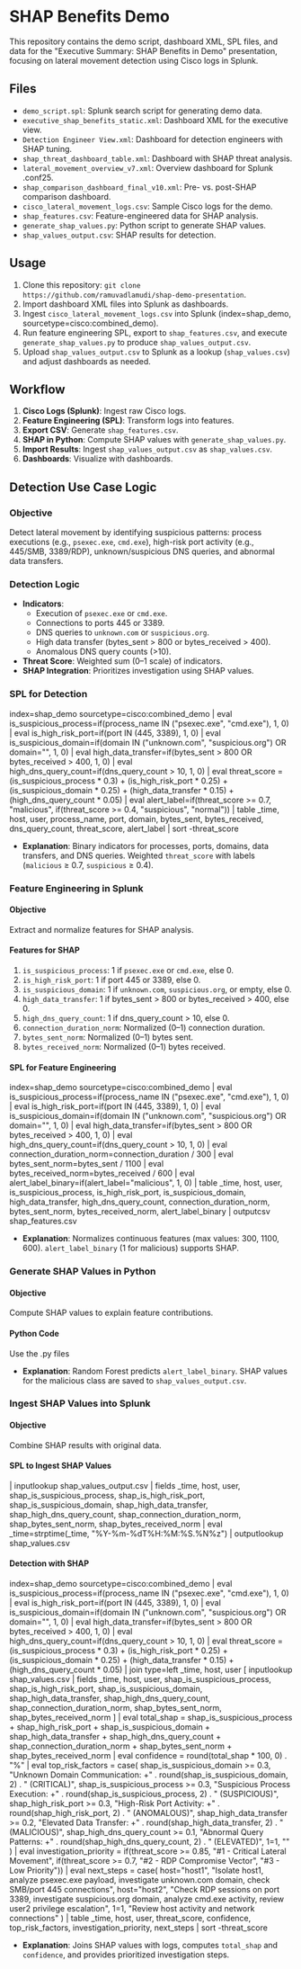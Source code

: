 # SHAP Benefits Demo

This repository contains the demo script, dashboard XML, SPL files, and data for the "Executive Summary: SHAP Benefits in Demo" presentation, focusing on lateral movement detection using Cisco logs in Splunk.

## Files
- `demo_script.spl`: Splunk search script for generating demo data.
- `executive_shap_benefits_static.xml`: Dashboard XML for the executive view.
- `Detection Engineer View.xml`: Dashboard for detection engineers with SHAP tuning.
- `shap_threat_dashboard_table.xml`: Dashboard with SHAP threat analysis.
- `lateral_movement_overview_v7.xml`: Overview dashboard for Splunk .conf25.
- `shap_comparison_dashboard_final_v10.xml`: Pre- vs. post-SHAP comparison dashboard.
- `cisco_lateral_movement_logs.csv`: Sample Cisco logs for the demo.
- `shap_features.csv`: Feature-engineered data for SHAP analysis.
- `generate_shap_values.py`: Python script to generate SHAP values.
- `shap_values_output.csv`: SHAP results for detection.

## Usage
1. Clone this repository: `git clone https://github.com/ramuvadlamudi/shap-demo-presentation`.
2. Import dashboard XML files into Splunk as dashboards.
3. Ingest `cisco_lateral_movement_logs.csv` into Splunk (index=shap_demo, sourcetype=cisco:combined_demo).
4. Run feature engineering SPL, export to `shap_features.csv`, and execute `generate_shap_values.py` to produce `shap_values_output.csv`.
5. Upload `shap_values_output.csv` to Splunk as a lookup (`shap_values.csv`) and adjust dashboards as needed.

## Workflow
1. **Cisco Logs (Splunk)**: Ingest raw Cisco logs.
2. **Feature Engineering (SPL)**: Transform logs into features.
3. **Export CSV**: Generate `shap_features.csv`.
4. **SHAP in Python**: Compute SHAP values with `generate_shap_values.py`.
5. **Import Results**: Ingest `shap_values_output.csv` as `shap_values.csv`.
6. **Dashboards**: Visualize with dashboards.

## Detection Use Case Logic
### Objective
Detect lateral movement by identifying suspicious patterns: process executions (e.g., `psexec.exe`, `cmd.exe`), high-risk port activity (e.g., 445/SMB, 3389/RDP), unknown/suspicious DNS queries, and abnormal data transfers.

### Detection Logic
- **Indicators**:
  - Execution of `psexec.exe` or `cmd.exe`.
  - Connections to ports 445 or 3389.
  - DNS queries to `unknown.com` or `suspicious.org`.
  - High data transfer (bytes_sent > 800 or bytes_received > 400).
  - Anomalous DNS query counts (>10).
- **Threat Score**: Weighted sum (0–1 scale) of indicators.
- **SHAP Integration**: Prioritizes investigation using SHAP values.

### SPL for Detection

index=shap_demo sourcetype=cisco:combined_demo
| eval is_suspicious_process=if(process_name IN ("psexec.exe", "cmd.exe"), 1, 0)
| eval is_high_risk_port=if(port IN (445, 3389), 1, 0)
| eval is_suspicious_domain=if(domain IN ("unknown.com", "suspicious.org") OR domain="", 1, 0)
| eval high_data_transfer=if(bytes_sent > 800 OR bytes_received > 400, 1, 0)
| eval high_dns_query_count=if(dns_query_count > 10, 1, 0)
| eval threat_score = (is_suspicious_process * 0.3) + (is_high_risk_port * 0.25) + (is_suspicious_domain * 0.25) + (high_data_transfer * 0.15) + (high_dns_query_count * 0.05)
| eval alert_label=if(threat_score >= 0.7, "malicious", if(threat_score >= 0.4, "suspicious", "normal"))
| table _time, host, user, process_name, port, domain, bytes_sent, bytes_received, dns_query_count, threat_score, alert_label
| sort -threat_score
- **Explanation**: Binary indicators for processes, ports, domains, data transfers, and DNS queries. Weighted `threat_score` with labels (`malicious` ≥ 0.7, `suspicious` ≥ 0.4).

### Feature Engineering in Splunk
#### Objective
Extract and normalize features for SHAP analysis.

#### Features for SHAP
1. `is_suspicious_process`: 1 if `psexec.exe` or `cmd.exe`, else 0.
2. `is_high_risk_port`: 1 if port 445 or 3389, else 0.
3. `is_suspicious_domain`: 1 if `unknown.com`, `suspicious.org`, or empty, else 0.
4. `high_data_transfer`: 1 if bytes_sent > 800 or bytes_received > 400, else 0.
5. `high_dns_query_count`: 1 if dns_query_count > 10, else 0.
6. `connection_duration_norm`: Normalized (0–1) connection duration.
7. `bytes_sent_norm`: Normalized (0–1) bytes sent.
8. `bytes_received_norm`: Normalized (0–1) bytes received.

#### SPL for Feature Engineering

index=shap_demo sourcetype=cisco:combined_demo
| eval is_suspicious_process=if(process_name IN ("psexec.exe", "cmd.exe"), 1, 0)
| eval is_high_risk_port=if(port IN (445, 3389), 1, 0)
| eval is_suspicious_domain=if(domain IN ("unknown.com", "suspicious.org") OR domain="", 1, 0)
| eval high_data_transfer=if(bytes_sent > 800 OR bytes_received > 400, 1, 0)
| eval high_dns_query_count=if(dns_query_count > 10, 1, 0)
| eval connection_duration_norm=connection_duration / 300
| eval bytes_sent_norm=bytes_sent / 1100
| eval bytes_received_norm=bytes_received / 600
| eval alert_label_binary=if(alert_label="malicious", 1, 0)
| table _time, host, user, is_suspicious_process, is_high_risk_port, is_suspicious_domain, high_data_transfer, high_dns_query_count, connection_duration_norm, bytes_sent_norm, bytes_received_norm, alert_label_binary
| outputcsv shap_features.csv

- **Explanation**: Normalizes continuous features (max values: 300, 1100, 600). `alert_label_binary` (1 for malicious) supports SHAP.

### Generate SHAP Values in Python
#### Objective
Compute SHAP values to explain feature contributions.

#### Python Code
Use the .py files
- **Explanation**: Random Forest predicts `alert_label_binary`. SHAP values for the malicious class are saved to `shap_values_output.csv`.

### Ingest SHAP Values into Splunk
#### Objective
Combine SHAP results with original data.

#### SPL to Ingest SHAP Values
| inputlookup shap_values_output.csv
| fields _time, host, user, shap_is_suspicious_process, shap_is_high_risk_port, shap_is_suspicious_domain, shap_high_data_transfer, shap_high_dns_query_count, shap_connection_duration_norm, shap_bytes_sent_norm, shap_bytes_received_norm
| eval _time=strptime(_time, "%Y-%m-%dT%H:%M:%S.%N%z")
| outputlookup shap_values.csv


#### Detection with SHAP
index=shap_demo sourcetype=cisco:combined_demo
| eval is_suspicious_process=if(process_name IN ("psexec.exe", "cmd.exe"), 1, 0)
| eval is_high_risk_port=if(port IN (445, 3389), 1, 0)
| eval is_suspicious_domain=if(domain IN ("unknown.com", "suspicious.org") OR domain="", 1, 0)
| eval high_data_transfer=if(bytes_sent > 800 OR bytes_received > 400, 1, 0)
| eval high_dns_query_count=if(dns_query_count > 10, 1, 0)
| eval threat_score = (is_suspicious_process * 0.3) + (is_high_risk_port * 0.25) + (is_suspicious_domain * 0.25) + (high_data_transfer * 0.15) + (high_dns_query_count * 0.05)
| join type=left _time, host, user
[ inputlookup shap_values.csv
| fields _time, host, user, shap_is_suspicious_process, shap_is_high_risk_port, shap_is_suspicious_domain, shap_high_data_transfer, shap_high_dns_query_count, shap_connection_duration_norm, shap_bytes_sent_norm, shap_bytes_received_norm ]
| eval total_shap = shap_is_suspicious_process + shap_high_risk_port + shap_is_suspicious_domain + shap_high_data_transfer + shap_high_dns_query_count + shap_connection_duration_norm + shap_bytes_sent_norm + shap_bytes_received_norm
| eval confidence = round(total_shap * 100, 0) . "%"
| eval top_risk_factors = case(
shap_is_suspicious_domain >= 0.3, "Unknown Domain Communication: +" . round(shap_is_suspicious_domain, 2) . " (CRITICAL)",
shap_is_suspicious_process >= 0.3, "Suspicious Process Execution: +" . round(shap_is_suspicious_process, 2) . " (SUSPICIOUS)",
shap_high_risk_port >= 0.3, "High-Risk Port Activity: +" . round(shap_high_risk_port, 2) . " (ANOMALOUS)",
shap_high_data_transfer >= 0.2, "Elevated Data Transfer: +" . round(shap_high_data_transfer, 2) . " (MALICIOUS)",
shap_high_dns_query_count >= 0.1, "Abnormal Query Patterns: +" . round(shap_high_dns_query_count, 2) . " (ELEVATED)",
1=1, ""
)
| eval investigation_priority = if(threat_score >= 0.85, "#1 - Critical Lateral Movement", if(threat_score >= 0.7, "#2 - RDP Compromise Vector", "#3 - Low Priority"))
| eval next_steps = case(
host="host1", "Isolate host1, analyze psexec.exe payload, investigate unknown.com domain, check SMB/port 445 connections",
host="host2", "Check RDP sessions on port 3389, investigate suspicious.org domain, analyze cmd.exe activity, review user2 privilege escalation",
1=1, "Review host activity and network connections"
)
| table _time, host, user, threat_score, confidence, top_risk_factors, investigation_priority, next_steps
| sort -threat_score

- **Explanation**: Joins SHAP values with logs, computes `total_shap` and `confidence`, and provides prioritized investigation steps.

